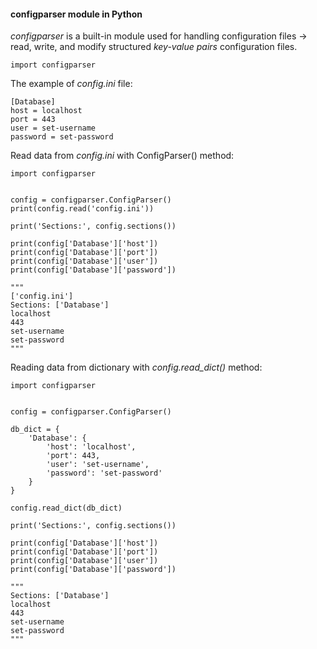 #### configparser module in Python

_configparser_ is a built-in module used for handling configuration files -> 
read, write, and modify structured _key-value pairs_ configuration files.

```
import configparser
```

The example of _config.ini_ file:

```
[Database]
host = localhost
port = 443
user = set-username
password = set-password
```

Read data from _config.ini_ with ConfigParser() method:

```
import configparser


config = configparser.ConfigParser()
print(config.read('config.ini'))

print('Sections:', config.sections())

print(config['Database']['host'])
print(config['Database']['port'])
print(config['Database']['user'])
print(config['Database']['password'])

"""
['config.ini']
Sections: ['Database']
localhost
443
set-username
set-password
"""
```

Reading data from dictionary with _config.read_dict()_ method:

```
import configparser


config = configparser.ConfigParser()

db_dict = {
    'Database': {
        'host': 'localhost',
        'port': 443,
        'user': 'set-username',
        'password': 'set-password'
    }
}

config.read_dict(db_dict)

print('Sections:', config.sections())

print(config['Database']['host'])
print(config['Database']['port'])
print(config['Database']['user'])
print(config['Database']['password'])

"""
Sections: ['Database']
localhost
443
set-username
set-password
"""
```
